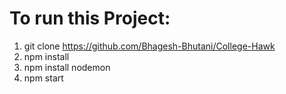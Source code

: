 # To run this Project:

1. git clone https://github.com/Bhagesh-Bhutani/College-Hawk
2. npm install
3. npm install nodemon
4. npm start